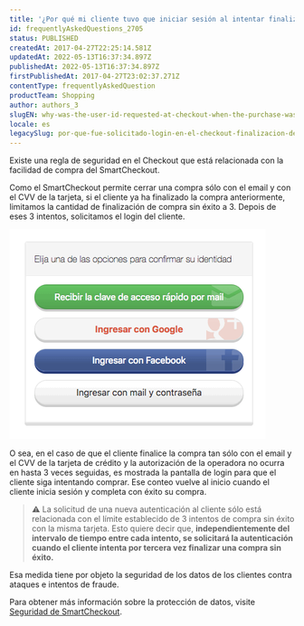 ```yaml
---
title: '¿Por qué mi cliente tuvo que iniciar sesión al intentar finalizar su compra?'
id: frequentlyAskedQuestions_2705
status: PUBLISHED
createdAt: 2017-04-27T22:25:14.581Z
updatedAt: 2022-05-13T16:37:34.897Z
publishedAt: 2022-05-13T16:37:34.897Z
firstPublishedAt: 2017-04-27T23:02:37.271Z
contentType: frequentlyAskedQuestion
productTeam: Shopping
author: authors_3
slugEN: why-was-the-user-id-requested-at-checkout-when-the-purchase-was-concluded
locale: es
legacySlug: por-que-fue-solicitado-login-en-el-checkout-finalizacion-de-compra
---
```


Existe una regla de seguridad en el Checkout que está relacionada con la facilidad de compra del SmartCheckout.

Como el SmartCheckout permite cerrar una compra sólo con el email y con el CVV de la tarjeta, si el cliente ya ha finalizado la compra anteriormente, limitamos la cantidad de finalización de compra sin éxito a 3. Depois de eses 3 intentos, solicitamos el login del cliente.

![LoginES](https://raw.githubusercontent.com/vtexdocs/help-center-content/refs/heads/main/docs/es/faq/Shopping/por-que-fue-solicitado-login-en-el-checkout-finalizacion-de-compra_1.png)

O sea, en el caso de que el cliente finalice la compra tan sólo con el email y el CVV de la tarjeta de crédito y la autorización de la operadora no ocurra en hasta 3 veces seguidas, es mostrada la pantalla de login para que el cliente siga intentando comprar. Ese conteo vuelve al inicio cuando el cliente inicia sesión y completa con éxito su compra.

> ⚠️ La solicitud de una nueva autenticación al cliente sólo está relacionada con el límite establecido de 3 intentos de compra sin éxito con la misma tarjeta. Esto quiere decir que, **independientemente del intervalo de tiempo entre cada intento, se solicitará la autenticación cuando el cliente intenta por tercera vez finalizar una compra sin éxito.**

Esa medida tiene por objeto la seguridad de los datos de los clientes contra ataques e intentos de fraude.

Para obtener más información sobre la protección de datos, visite [Seguridad de SmartCheckout](https://help.vtex.com/es/tutorial/seguranca-do-smartcheckout--3SrJuuhrqwePUg1rp1exfB#).

